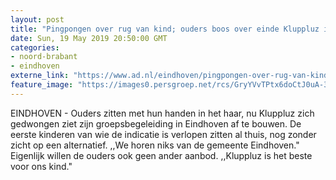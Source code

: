 ```yaml
---
layout: post
title: "Pingpongen over rug van kind; ouders boos over einde Kluppluz in Eindhoven"
date: Sun, 19 May 2019 20:50:00 GMT
categories: 
- noord-brabant 
- eindhoven 
externe_link: "https://www.ad.nl/eindhoven/pingpongen-over-rug-van-kind-ouders-boos-over-einde-kluppluz-in-eindhoven~aa4f39e9/"
feature_image: "https://images0.persgroep.net/rcs/GryYVvTPtx6doCtJ0uA-3lA7XUI/diocontent/148604847/_fitwidth/400/?appId=21791a8992982cd8da851550a453bd7f&quality=0.7"
---
```


EINDHOVEN - Ouders zitten met hun handen in het haar, nu Kluppluz zich gedwongen ziet zijn groepsbegeleiding in Eindhoven af te bouwen. De eerste kinderen van wie de indicatie is verlopen zitten al thuis, nog zonder zicht op een alternatief. ,,We horen niks van de gemeente Eindhoven." Eigenlijk willen de ouders ook geen ander aanbod. ,,Kluppluz is het beste voor ons kind."
